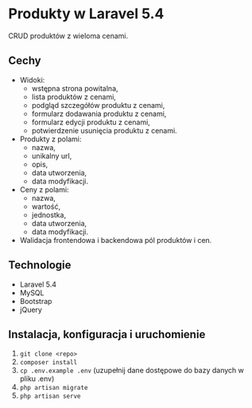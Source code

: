 # Produkty w Laravel 5.4

CRUD produktów z wieloma cenami.

## Cechy
* Widoki:
  * wstępna strona powitalna,
  * lista produktów z cenami,
  * podgląd szczegółów produktu z cenami,
  * formularz dodawania produktu z cenami,
  * formularz edycji produktu z cenami,
  * potwierdzenie usunięcia produktu z cenami.
* Produkty z polami:
  * nazwa,
  * unikalny url,
  * opis,
  * data utworzenia,
  * data modyfikacji.
* Ceny z polami:
  *  nazwa,
  *  wartość,
  *  jednostka,
  *  data utworzenia,
  *  data modyfikacji.
* Walidacja frontendowa i backendowa pól produktów i cen.

## Technologie
* Laravel 5.4
* MySQL
* Bootstrap
* jQuery

## Instalacja, konfiguracja i uruchomienie
1. `git clone <repo>`
1. `composer install`
1. `cp .env.example .env` (uzupełnij dane dostępowe do bazy danych w pliku .env)
1. `php artisan migrate`
1. `php artisan serve`
